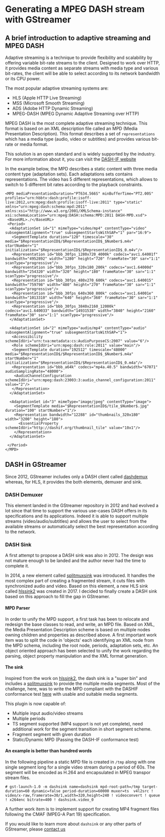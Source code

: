 # Generating a MPEG DASH stream with GStreamer

## A brief introduction to adaptive streaming and MPEG DASH

Adaptive streaming is a technique to provide flexibility and scalability by offering variable bit-rate streams to the client.
Designed to work over HTTP, it provides media content as separate streams with media type and various bit-rates, the client will be able to select according to its network bandwidth or its CPU power.

The most popular adaptive streaming systems are:

 * HLS (Apple HTTP Live Streaming)
 * MSS (Microsoft Smooth Streaming)
 * ADS (Adobe HTTP Dynamic Streaming)
 * MPEG-DASH (MPEG Dynamic Adaptive Streaming over HTTP)


MPEG DASH is the most complete adaptive streaming technique. This format is based on an XML description file called an MPD (Media Presentation Description). This format describes a set of `representations` which has a media type (audio, video or subtitles) and provides various bit-rate or media format.

This solution is an open standard and is widely supported by the industry. For more information about it, you can visit the [DASH-IF website](https://dashif.org/)

In the example below, the MPD describes a static content with three media content type (adaptation sets). Each adaptations sets contains representations. The video has 5 different representations, which allows to switch to 5 different bit rates according to the playback constraints.

```
<MPD mediaPresentationDuration="PT634.566S" minBufferTime="PT2.00S" profiles="urn:hbbtv:dash:profile:isoff-live:2012,urn:mpeg:dash:profile:isoff-live:2011" type="static" xmlns="urn:mpeg:dash:schema:mpd:2011" xmlns:xsi="http://www.w3.org/2001/XMLSchema-instance" xsi:schemaLocation="urn:mpeg:DASH:schema:MPD:2011 DASH-MPD.xsd">
 <BaseURL>./</BaseURL>
 <Period>
  <AdaptationSet id="1" mimeType="video/mp4" contentType="video" subsegmentAlignment="true" subsegmentStartsWithSAP="1" par="16:9">
   <SegmentTemplate duration="120" timescale="30" media="$RepresentationID$/$RepresentationID$_$Number$.m4v" startNumber="1" initialization="$RepresentationID$/$RepresentationID$_0.m4v"/>
   <Representation id="bbb_30fps_1280x720_4000k" codecs="avc1.64001f" bandwidth="4952892" width="1280" height="720" frameRate="30" sar="1:1" scanType="progressive"/>
   <Representation id="bbb_30fps_320x180_200k" codecs="avc1.64000d" bandwidth="254320" width="320" height="180" frameRate="30" sar="1:1" scanType="progressive"/>
   <Representation id="bbb_30fps_480x270_600k" codecs="avc1.640015" bandwidth="759798" width="480" height="270" frameRate="30" sar="1:1" scanType="progressive"/>
   <Representation id="bbb_30fps_640x360_800k" codecs="avc1.64001e" bandwidth="1013310" width="640" height="360" frameRate="30" sar="1:1" scanType="progressive"/>
   <Representation id="bbb_30fps_3840x2160_12000k" codecs="avc1.640033" bandwidth="14931538" width="3840" height="2160" frameRate="30" sar="1:1" scanType="progressive"/>
  </AdaptationSet>

  <AdaptationSet id="2" mimeType="audio/mp4" contentType="audio" subsegmentAlignment="true" subsegmentStartsWithSAP="1">
   <Accessibility schemeIdUri="urn:tva:metadata:cs:AudioPurposeCS:2007" value="6"/>
   <Role schemeIdUri="urn:mpeg:dash:role:2011" value="main"/>
   <SegmentTemplate duration="192512" timescale="48000" media="$RepresentationID$/$RepresentationID$_$Number$.m4a" startNumber="1" initialization="$RepresentationID$/$RepresentationID$_0.m4a"/>
   <Representation id="bbb_a64k" codecs="mp4a.40.5" bandwidth="67071" audioSamplingRate="48000">
    <AudioChannelConfiguration schemeIdUri="urn:mpeg:dash:23003:3:audio_channel_configuration:2011" value="2"/>
   </Representation>
  </AdaptationSet>

  <AdaptationSet id="3" mimeType="image/jpeg" contentType="image">
    <SegmentTemplate media="$RepresentationID$/tile_$Number$.jpg" duration="100" startNumber="1"/>
    <Representation bandwidth="12288" id="thumbnails_320x180" width="3200" height="180">
      <EssentialProperty schemeIdUri="http://dashif.org/thumbnail_tile" value="10x1"/>
    </Representation>
  </AdaptationSet>

 </Period>
</MPD>
```

## DASH in GStreamer

Since 2012, GStreamer includes only a DASH client called [dashdemux](https://gstreamer.freedesktop.org/documentation/dashdemux/index.html?gi-language=c) whereas, for HLS, it provides the both elements, demuxer and sink.

### DASH Demuxer

This element landed in the GStreamer repository in 2012 and had evolved a lot since that time to support the various use-cases DASH offers in its specifications and its applications. Indeed it is able to support multiple streams (video/audio/subtitles) and allows the user to select from the available streams or automatically select the best representation according to the network.

### DASH Sink

A first attempt to propose a DASH sink was also in 2012. The design was not mature enough to be landed and the author never had the time to complete it.

In 2014, a new element called [splitmuxsink](https://gstreamer.freedesktop.org/documentation/multifile/splitmuxsink.html) was introduced. It handles the most complex part of creating a fragmented stream, it cuts files with synchronized audio and video. Based on this element, a new HLS sink called [hlssink2](https://gstreamer.freedesktop.org/documentation/hls/hlssink2.html) was created in 2017. I decided to finally create a DASH sink based on this approach to fill the gap in GStreamer.

#### MPD Parser

In order to unify the MPD support, a first task has been to relocate and redesign the base classes to read, and write, an MPD file. Based on XML, the Media Presentation Description scheme is based on multiple nodes owning children and properties as described above.
A first important work item was to split the code in 'objects' each identifying an XML node from the MPD schema, including the root node, periods, adaptation sets, etc. An object oriented approach has been selected to unify the work regarding the parsing, object property manipulation and the XML format generation.

#### The sink

Inspired from the work on [hlssink2](https://gstreamer.freedesktop.org/documentation/hls/hlssink2.html?gi-language=c), the dash sink is a "super bin" and includes a [splitmuxsink](https://gstreamer.freedesktop.org/documentation/multifile/splitmuxsink.html?gi-language=c) to provide the multiple media segments. Most of the challenge, here, was to write the MPD compliant with the DASHIF conformance test [here](https://conformance.dashif.org/) with usable and suitable media segments.

This plugin is now capable of:

 * Multiple input audio/video streams
 * Multiple periods
 * TS segment supported (MP4 support is not yet complete), need additional work for the segment transition in short segment scheme.
 * Fragment segment with given duration
 * Static/Dynamic MPD (Passing the DASH-IF conformance test)

#### An example is better than hundred words

In the following pipeline a static MPD file is created in `/tmp` along with one single segment long for a single video stream during a period of 60s. The segment will be encoded as H.264 and encapsulated in MPEG transpor stream files.
```
# gst-launch-1.0 -m dashsink name=dashsink mpd-root-path=/tmp target-duration=60 dynamic=false period-duration=60000 muxer=ts  v4l2src ! video/x-raw,framerate=30/1,width=320,height=240 ! videoconvert ! queue ! x264enc bitrate=400 ! dashsink.video_0
```

A further work item is to implement support for creating MP4 fragment files following the CMAF (MPEG-A Part 19) specification.

If you would like to learn more about `dashsink` or any other parts of GStreamer, please [contact us](https://www.collabora.com/contact-us.html)
